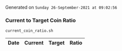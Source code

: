 Generated on `Sunday 26-September-2021 at 09:02:56`

### Current to Target Coin Ratio
`current_coin_ratio.sh`

Date|Current|Target|Ratio
---|---|---|---
